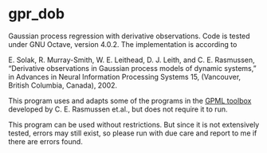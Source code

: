 # gpr_dob
Gaussian process regression with derivative observations. Code is tested under GNU Octave, version 4.0.2. The implementation is according to 

E. Solak, R. Murray-Smith, W. E. Leithead, D. J. Leith, and C. E. Rasmussen, “Derivative observations in Gaussian process models of dynamic systems,” in Advances in Neural Information Processing Systems 15, (Vancouver, British Columbia, Canada), 2002.

This program uses and adapts some of the programs in the [GPML toolbox](http://www.gaussianprocess.org/gpml/) developed by C. E. Rasmussen et.al., but does not require it to run.

This program can be used without restrictions. But since it is not extensively tested, errors may still exist, so please run with due care and report to me if there are errors found. 

